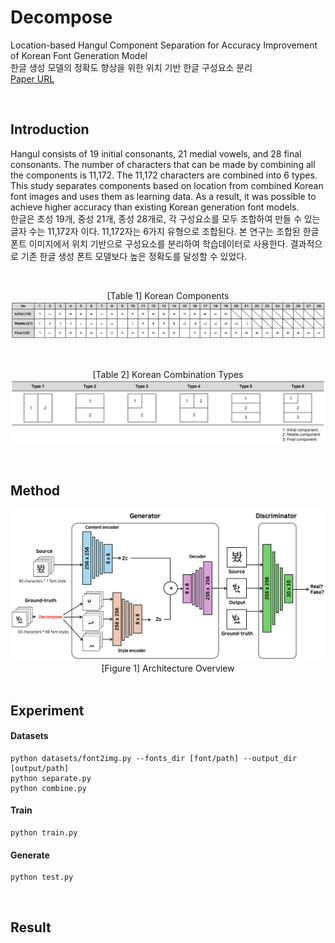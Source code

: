 # Decompose

Location-based Hangul Component Separation for Accuracy Improvement of Korean Font Generation Model <br/>
한글 생성 모델의 정확도 향상을 위한 위치 기반 한글 구성요소 분리 <br/>
<a href='https://oasis.ssu.ac.kr/search/i-discovery/edsker:edsker.000005127591?type=eds'>Paper URL</a> <br/>

<br/>

## Introduction

Hangul consists of 19 initial consonants, 21 medial vowels, and 28 final consonants. The number of characters that can be made by combining all the components is 11,172. The 11,172 characters are combined into 6 types. This study separates components based on location from combined Korean font images and uses them as learning data. As a result, it was possible to achieve higher accuracy than existing Korean generation font models. <br/>
한글은 초성 19개, 중성 21개, 종성 28개로, 각 구성요소를 모두 조합하여 만들 수 있는 글자 수는 11,172자 이다. 11,172자는 6가지 유형으로 조합된다. 본 연구는 조합된 한글 폰트 이미지에서 위치 기반으로 구성요소를 분리하여 학습데이터로 사용한다. 결과적으로 기존 한글 생성 폰트 모델보다 높은 정확도를 달성할 수 있었다.

<br/>

<div align='center'> 

[Table 1] Korean Components
<img src='assets/korean_components.png'/>

<br/>

[Table 2] Korean Combination Types
<img src='assets/korean_combination_types.png'/>

</div>

<br/>

## Method 

<div align='center'>

<img src='assets/architecture.png' />
[Figure 1] Architecture Overview
</div>

<br/>

## Experiment

#### Datasets

```
python datasets/font2img.py --fonts_dir [font/path] --output_dir [output/path]
python separate.py
python combine.py
```

#### Train

```
python train.py
```

#### Generate

```
python test.py
```

<br/>

## Result


<br/>

